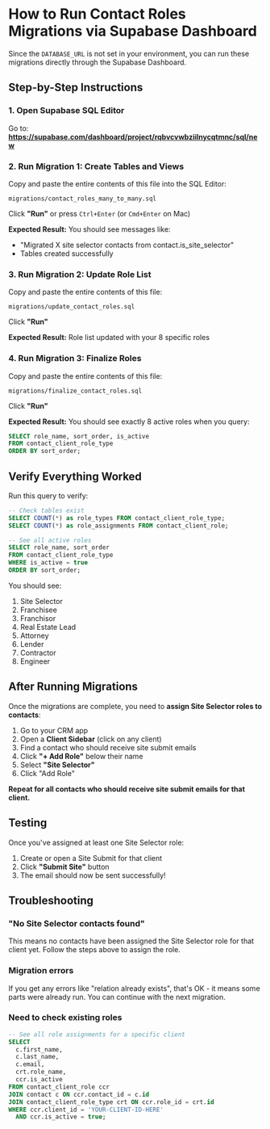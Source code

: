 # How to Run Contact Roles Migrations via Supabase Dashboard

Since the `DATABASE_URL` is not set in your environment, you can run these migrations directly through the Supabase Dashboard.

## Step-by-Step Instructions

### 1. Open Supabase SQL Editor

Go to: **https://supabase.com/dashboard/project/rqbvcvwbziilnycqtmnc/sql/new**

### 2. Run Migration 1: Create Tables and Views

Copy and paste the entire contents of this file into the SQL Editor:
```
migrations/contact_roles_many_to_many.sql
```

Click **"Run"** or press `Ctrl+Enter` (or `Cmd+Enter` on Mac)

**Expected Result:** You should see messages like:
- "Migrated X site selector contacts from contact.is_site_selector"
- Tables created successfully

### 3. Run Migration 2: Update Role List

Copy and paste the entire contents of this file:
```
migrations/update_contact_roles.sql
```

Click **"Run"**

**Expected Result:** Role list updated with your 8 specific roles

### 4. Run Migration 3: Finalize Roles

Copy and paste the entire contents of this file:
```
migrations/finalize_contact_roles.sql
```

Click **"Run"**

**Expected Result:** You should see exactly 8 active roles when you query:
```sql
SELECT role_name, sort_order, is_active
FROM contact_client_role_type
ORDER BY sort_order;
```

## Verify Everything Worked

Run this query to verify:

```sql
-- Check tables exist
SELECT COUNT(*) as role_types FROM contact_client_role_type;
SELECT COUNT(*) as role_assignments FROM contact_client_role;

-- See all active roles
SELECT role_name, sort_order
FROM contact_client_role_type
WHERE is_active = true
ORDER BY sort_order;
```

You should see:
1. Site Selector
2. Franchisee
3. Franchisor
4. Real Estate Lead
5. Attorney
6. Lender
7. Contractor
8. Engineer

## After Running Migrations

Once the migrations are complete, you need to **assign Site Selector roles to contacts**:

1. Go to your CRM app
2. Open a **Client Sidebar** (click on any client)
3. Find a contact who should receive site submit emails
4. Click **"+ Add Role"** below their name
5. Select **"Site Selector"**
6. Click "Add Role"

**Repeat for all contacts who should receive site submit emails for that client.**

## Testing

Once you've assigned at least one Site Selector role:

1. Create or open a Site Submit for that client
2. Click **"Submit Site"** button
3. The email should now be sent successfully!

## Troubleshooting

### "No Site Selector contacts found"

This means no contacts have been assigned the Site Selector role for that client yet. Follow the steps above to assign the role.

### Migration errors

If you get any errors like "relation already exists", that's OK - it means some parts were already run. You can continue with the next migration.

### Need to check existing roles

```sql
-- See all role assignments for a specific client
SELECT
  c.first_name,
  c.last_name,
  c.email,
  crt.role_name,
  ccr.is_active
FROM contact_client_role ccr
JOIN contact c ON ccr.contact_id = c.id
JOIN contact_client_role_type crt ON ccr.role_id = crt.id
WHERE ccr.client_id = 'YOUR-CLIENT-ID-HERE'
  AND ccr.is_active = true;
```

